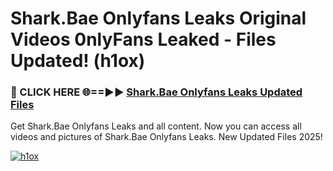 # Shark.Bae Onlyfans Leaks Original Videos 0nlyFans Leaked - Files Updated! (h1ox)

<h3>🔴 CLICK HERE 🌐==►► <a href="https://tinyurl.com/2wckxsce" rel="nofollow">Shark.Bae Onlyfans Leaks Updated Files</a></h3>

Get Shark.Bae Onlyfans Leaks and all content. Now you can access all videos and pictures of Shark.Bae Onlyfans Leaks. New Updated Files 2025!

[![h1ox](https://i.imgur.com/AFduVYN.gif)](https://tinyurl.com/2wckxsce)
